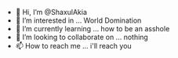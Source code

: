 - 👋 Hi, I’m @ShaxulAkia
- 👀 I’m interested in ... World Domination
- 🌱 I’m currently learning ... how to be an asshole
- 💞️ I’m looking to collaborate on ... nothing
- 📫 How to reach me ... i'll reach you

<!---
ShaxulAkia/ShaxulAkia is a ✨ special ✨ repository because its `README.md` (this file) appears on your GitHub profile.
You can click the Preview link to take a look at your changes.
--->
